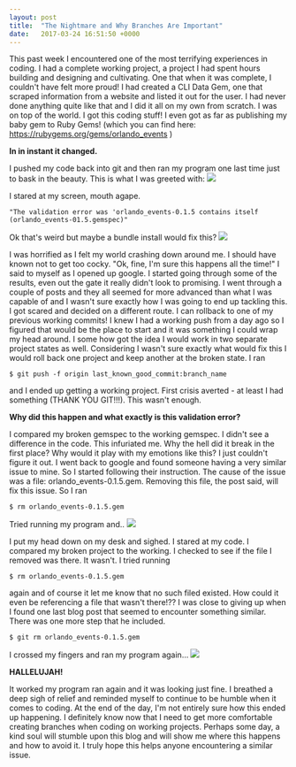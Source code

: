 ```yaml
---
layout: post
title:  "The Nightmare and Why Branches Are Important"
date:   2017-03-24 16:51:50 +0000
---
```



This past week I encountered one of the most terrifying experiences in coding. I had a complete working project, a project I had spent hours building and designing and cultivating. One that when it was complete, I couldn't have felt more proud! I had created a CLI Data Gem, one that scraped information from a website and listed it out for the user. I had never done anything quite like that and I did it all on my own from scratch. I was on top of the world. I got this coding stuff! I even got as far as publishing my baby gem to Ruby Gems! (which you can find here: https://rubygems.org/gems/orlando_events )

**In in instant it changed.**

I pushed my code back into git and then ran my program one last time just to bask in the beauty. This is what I was greeted with:
![](http://i.imgur.com/q0gqFRH.pnghttp://)

I stared at my screen, mouth agape.

`"The validation error was 'orlando_events-0.1.5 contains itself (orlando_events-01.5.gemspec)"`

Ok that's weird but maybe a bundle install would fix this?
![](http://i.imgur.com/OE8e3VZ.png)

I was horrified as I felt my world crashing down around me. I should have known not to get too cocky. "Ok, fine, I'm sure this happens all the time!" I said to myself as I opened up google. I started going through some of the results, even out the gate it really didn't look to promising. I went through a couple of posts and they all seemed for more advanced than what I was capable of and I wasn't sure exactly how I was going to end up tackling this. I got scared and decided on a different route. I can rollback to one of my previous working commits! I knew I had a working push from a day ago so I figured that would be the place to start and it was something I could wrap my head around. I some how got the idea I would work in two separate project states as well. Considering I wasn't sure exactly what would fix this I would roll back one project and keep another at the broken state. I ran 

`$ git push -f origin last_known_good_commit:branch_name` 

and I ended up getting a working project. First crisis averted - at least I had something (THANK YOU GIT!!!). This wasn't enough.

**Why did this happen and what exactly is this validation error?**

I compared my broken gemspec to the working gemspec. I didn't see a difference in the code. This infuriated me. Why the hell did it break in the first place? Why would it play with my emotions like this? I just couldn't figure it out. I went back to google and found someone having a very similar issue to mine. So I started following their instruction. The cause of the issue was a file: orlando_events-0.1.5.gem. Removing this file, the post said, will fix this issue. So I ran

`$ rm orlando_events-0.1.5.gem` 

Tried running my program and..
![](http://i.imgur.com/q0gqFRH.pnghttp://)

I put my head down on my desk and sighed. I stared at my code. I compared my broken project to the working. I checked to see if the file I removed was there. It wasn't. I tried running

`$ rm orlando_events-0.1.5.gem`

again and of course it let me know that no such filed existed.  How could it even be referencing a file that wasn't there!?? I was close to giving up when I found one last blog post that seemed to encounter something similar. There was one more step that he included. 

`$ git rm orlando_events-0.1.5.gem`

 I crossed my fingers and ran my program again...
![](http://i.imgur.com/UXE0DQU.pnghttp://)

**HALLELUJAH!**

It worked my program ran again and it was looking just fine. I breathed a deep sigh of relief and reminded myself to continue to be humble when it comes to coding. At the end of the day, I'm not entirely sure how this ended up happening. I definitely know now that I need to get more comfortable creating branches when coding on working projects. Perhaps some day, a kind soul will stumble upon this blog and will show me where this happens and how to avoid it. I truly hope this helps anyone encountering a similar issue.
